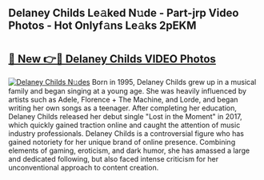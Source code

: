 ## Delaney Childs Le𝚊ked N𝚞de - Part-jrp Video Photos - Hot Onlyf𝚊ns Le𝚊ks 2pEKM

# <h2><a href="http://ab56801.deff.icu/?id=Delaney+Childs">🔗 New 👉🔴 Delaney Childs VIDEO Photos</a></h2>

[![Delaney Childs N𝚞des](https://i.imgur.com/rIISA9y.gif)](http://ab56801.deff.icu/?id=Delaney+Childs)
Born in 1995, Delaney Childs grew up in a musical family and began singing at a young age. She was heavily influenced by artists such as Adele, Florence + The Machine, and Lorde, and began writing her own songs as a teenager. After completing her education, Delaney Childs released her debut single "Lost in the Moment" in 2017, which quickly gained traction online and caught the attention of music industry professionals. Delaney Childs is a controversial figure who has gained notoriety for her unique brand of online presence. Combining elements of gaming, eroticism, and dark humor, she has amassed a large and dedicated following, but also faced intense criticism for her unconventional approach to content creation.
